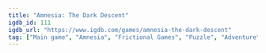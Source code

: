 ```yaml
---
title: "Amnesia: The Dark Descent"
igdb_id: 111
igdb_url: "https://www.igdb.com/games/amnesia-the-dark-descent"
tag: ["Main game", "Amnesia", "Frictional Games", "Puzzle", "Adventure", "Indie", "Single player", "First person", "Action", "Horror", "Survival"]
---
```

